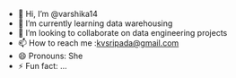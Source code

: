- 👋 Hi, I’m @varshika14
- 🌱 I’m currently learning data warehousing
- 💞️ I’m looking to collaborate on data engineering projects
- 📫 How to reach me :kvsripada@gmail.com
- 😄 Pronouns: She
- ⚡ Fun fact: ...

<!---
varshika14/varshika14 is a ✨ special ✨ repository because its `README.md` (this file) appears on your GitHub profile.
You can click the Preview link to take a look at your changes.
--->
